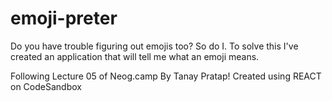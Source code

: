 # emoji-preter
Do you have trouble figuring out emojis too? So do I. To solve this I've created an application that will tell me what an emoji means. 

Following Lecture 05 of Neog.camp By Tanay Pratap!
Created using REACT on CodeSandbox
